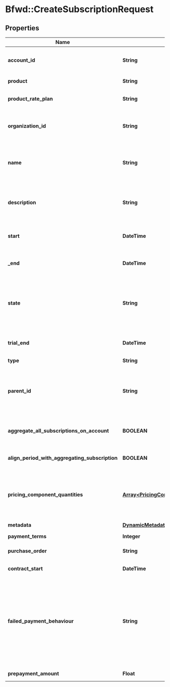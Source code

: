 # Bfwd::CreateSubscriptionRequest

## Properties
Name | Type | Description | Notes
------------ | ------------- | ------------- | -------------
**account_id** | **String** | {\&quot;description\&quot;:\&quot;ID of the BillForward Account who will own this subscription. You should ensure beforehand that the customer has had a BillForward Account created for them.\&quot;,\&quot;verbs\&quot;:[\&quot;POST\&quot;]} | 
**product** | **String** | {\&quot;description\&quot;:\&quot;Name or ID of the product.\&quot;,\&quot;verbs\&quot;:[\&quot;POST\&quot;]} | 
**product_rate_plan** | **String** | {\&quot;description\&quot;:\&quot;ID or name of the rate plan to which the subscription will be subscribing. Lookup by name is only possible if a &#x60;productID&#x60; is specified.\&quot;,\&quot;verbs\&quot;:[\&quot;POST\&quot;]} | 
**organization_id** | **String** | {\&quot;default\&quot;:\&quot;(Auto-populated using your authentication credentials)\&quot;,\&quot;description\&quot;:\&quot;ID of the BillForward Organization within which the requested Subscription should be created. If omitted, this will be auto-populated using your authentication credentials.\&quot;,\&quot;verbs\&quot;:[\&quot;POST\&quot;]} | [optional] 
**name** | **String** | {\&quot;default\&quot;:\&quot;(Subscription will be named after the rate plan to which the subscription subscribes)\&quot;,\&quot;description\&quot;:\&quot;Name of the created subscription. This is primarily for your benefit &amp;mdash; for example, to enable you to identify subscriptions at a glance in the BillForward web interface (e.g. &#39;Customer 1425, guy@mail.com, Premium membership&#39;).\&quot;,\&quot;verbs\&quot;:[\&quot;POST\&quot;]} | [optional] 
**description** | **String** | {\&quot;default\&quot;:\&quot;(null)\&quot;,\&quot;description\&quot;:\&quot;Description of the created subscription. This is primarily for your benefit &amp;mdash; for example, you could write here the mechanism through which you obtained this customer. (e.g. &#39;Customer obtained through Lazy Wednesdays promotion&#39;).\&quot;,\&quot;verbs\&quot;:[\&quot;POST\&quot;]} | [optional] 
**start** | **DateTime** | {\&quot;default\&quot;:\&quot;(ServerNow upon receiving request)\&quot;,\&quot;description\&quot;:\&quot;ISO 8601 UTC DateTime (e.g. 2015-06-16T11:58:41Z) describing the date at which the subscription should enter its first service period.\&quot;,\&quot;verbs\&quot;:[\&quot;POST\&quot;]} | [optional] 
**_end** | **DateTime** | {\&quot;default\&quot;:\&quot;(1 period ahead of the &#x60;start&#x60; time)\&quot;,\&quot;description\&quot;:\&quot;ISO 8601 UTC DateTime (e.g. 2015-06-16T11:58:41Z) describing the date at which the subscription should finish its first service period.\&quot;,\&quot;verbs\&quot;:[\&quot;POST\&quot;]} | [optional] 
**state** | **String** | {\&quot;default\&quot;:\&quot;Provisioned\&quot;,\&quot;description\&quot;:\&quot;The state in which the created subscription will begin.&lt;br&gt;&lt;span class&#x3D;\\\&quot;label label-default\\\&quot;&gt;Provisioned&lt;/span&gt; &amp;mdash; The subscription will wait (without raising any invoices or beginning its service) until explicit action is taken to change its state.&lt;br&gt;&lt;span class&#x3D;\\\&quot;label label-default\\\&quot;&gt;AwaitingPayment&lt;/span&gt; &amp;mdash; The subscription is activated. After &#x60;start&#x60; time is surpassed, it will begin service and raise its first invoice.\&quot;,\&quot;verbs\&quot;:[\&quot;POST\&quot;]} | [optional] 
**trial_end** | **DateTime** | {\&quot;default\&quot;:\&quot;(null)\&quot;,\&quot;description\&quot;:\&quot;ISO 8601 UTC DateTime (e.g. 2015-06-16T11:58:41Z) describing the date at which the subscription should leave the trial period.\&quot;,\&quot;verbs\&quot;:[\&quot;POST\&quot;]} | [optional] 
**type** | **String** |  | [optional] 
**parent_id** | **String** | {\&quot;default\&quot;:\&quot;(If a subscription exists which &#39;aggregates all subscriptions belonging to this BillForward Account&#39;, refer to the ID of that subscription. Otherwise: null)\&quot;,\&quot;description\&quot;:\&quot;ID of a parent subscription which will collect the charges raised by this subscription. The parent becomes responsible for paying those charges. If a subscription exists which &#39;aggregates all subscriptions belonging to this BillForward Account&#39;, then that parent will override any parent specified here.\&quot;,\&quot;verbs\&quot;:[\&quot;POST\&quot;]} | [optional] 
**aggregate_all_subscriptions_on_account** | **BOOLEAN** | {\&quot;default\&quot;:false,\&quot;description\&quot;:\&quot;Whether this subscription should become an &#39;aggregating subscription&#39;, collecting charges (starting now) from all other subscriptions (current and future) belonging to this BillForward Account.\&quot;,\&quot;verbs\&quot;:[\&quot;POST\&quot;]} | [optional] [default to false]
**align_period_with_aggregating_subscription** | **BOOLEAN** | {\&quot;default\&quot;:true,\&quot;description\&quot;:\&quot;Whether to override the &#x60;end&#x60; date to line up with the current period end of the &#39;aggregating subscription&#39; to which this subscription belongs.\&quot;,\&quot;verbs\&quot;:[\&quot;POST\&quot;]} | [optional] [default to false]
**pricing_component_quantities** | [**Array&lt;PricingComponentQuantityRequest&gt;**](PricingComponentQuantityRequest.md) | {\&quot;default\&quot;:\&quot;(empty list)\&quot;,\&quot;description\&quot;:\&quot;Quantities that this subscription possesses (upon beginning service), of pricing components upon the subscription&#39;s rate plan. For example: you can set the subscription to begin its service with &#39;5 widgets&#39; consumed. Otherwise the &#39;default quantity&#39; will be observed instead, for each pricing component upon the rate plan.\&quot;,\&quot;verbs\&quot;:[\&quot;POST\&quot;]} | [optional] 
**metadata** | [**DynamicMetadata**](DynamicMetadata.md) | { \&quot;description\&quot; : \&quot;Add metadata.\&quot;, \&quot;verbs\&quot;:[\&quot;POST\&quot;] } | [optional] 
**payment_terms** | **Integer** |  | [optional] 
**purchase_order** | **String** | { \&quot;default\&quot;: \&quot; \&quot;, \&quot;description\&quot;:\&quot;Purchase order associated with the subscription. If specified this is copied to any invoices issued for this subscription.\&quot;,\&quot;verbs\&quot;:[\&quot;POST\&quot;]} | [optional] 
**contract_start** | **DateTime** | {\&quot;description\&quot;:\&quot;start of the contracted period.  This will be after a trial, if one exists\&quot;,\&quot;verbs\&quot;:[\&quot;GET\&quot;]} | [optional] 
**failed_payment_behaviour** | **String** | {\&quot;default\&quot;:\&quot;None\&quot;,\&quot;description\&quot;:\&quot;The action that should be taken, should an invoice for some subscription to this rate plan remain unpaid despite the dunning period&#39;s being exceeded.&lt;br&gt;&lt;span class&#x3D;\\\&quot;label label-default\\\&quot;&gt;CancelSubscription&lt;/span&gt; &amp;mdash; Demotes the subscription to the &#x60;Failed&#x60; state as soon as the dunning period is exceeded.&lt;br&gt;&lt;span class&#x3D;\\\&quot;label label-default\\\&quot;&gt;None&lt;/span&gt; &amp;mdash; The subscription is allowed to continue in the &#x60;AwaitingPayment&#x60; state indefinitely even if the dunning period is exceeded.For slow payment cycles &amp;mdash; or when manual invoice remediation is common &amp;mdash; &lt;span class&#x3D;\\\&quot;label label-default\\\&quot;&gt;None&lt;/span&gt; is recommended.&lt;br&gt;In a heavily-automated SaaS environment, automatic cancellation via &lt;span class&#x3D;\\\&quot;label label-default\\\&quot;&gt;CancelSubscription&lt;/span&gt; is recommended.\&quot;,\&quot;verbs\&quot;:[\&quot;POST\&quot;,\&quot;PUT\&quot;,\&quot;GET\&quot;]} | [optional] 
**prepayment_amount** | **Float** | { \&quot;description\&quot;:\&quot;How much prepayment should be taken upfront.\&quot;, \&quot;verbs\&quot;:[\&quot;POST\&quot;,\&quot;GET\&quot;]} | [optional] 


